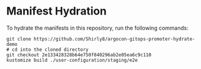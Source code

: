 # Manifest Hydration

To hydrate the manifests in this repository, run the following commands:

```shell
git clone https://github.com/Shirly8/argocon-gitops-promoter-hydrate-demo
# cd into the cloned directory
git checkout 2e133428328b64e750f840296ab2e05ea6c9c110
kustomize build ./user-configuration/staging/e2e
```
